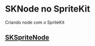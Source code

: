 # SKNode no SpriteKit

Criando node com o SpriteKit

## [SKSpriteNode](https://github.com/ghsumiyasu/Swift/blob/main/README-SKSpriteNode-br-pt.md)